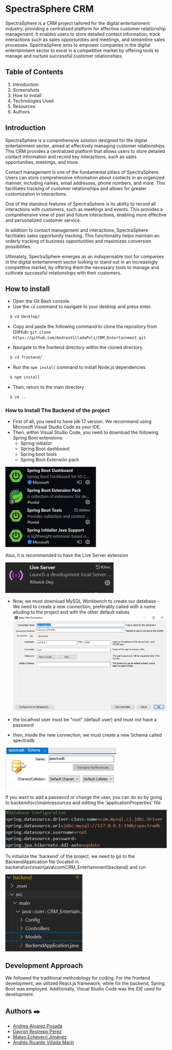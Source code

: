 # SpectraSphere CRM

SpectraSphere is a CRM project tailored for the digital entertainment industry, providing a centralized platform for effective customer relationship management. It enables users to store detailed contact information, track interactions such as sales opportunities and meetings, and streamline sales processes. SpectraSphere aims to empower companies in the digital entertainment sector to excel in a competitive market by offering tools to manage and nurture successful customer relationships.

## Table of Contents
1. Introduction
2. Screenshots
3. How to install
4. Technologies Used
5. Resources
6. Authors


## Introduction
SpectraSphere is a comprehensive solution designed for the digital entertainment sector, aimed at effectively managing customer relationships. This CRM provides a centralized platform that allows users to store detailed contact information and record key interactions, such as sales opportunities, meetings, and more.

Contact management is one of the fundamental pillars of SpectraSphere. Users can store comprehensive information about contacts in an organized manner, including names, email addresses, phone numbers, and more. This facilitates tracking of customer relationships and allows for greater customization in interactions.

One of the standout features of SpectraSphere is its ability to record all interactions with customers, such as meetings and events. This provides a comprehensive view of past and future interactions, enabling more effective and personalized customer service.

In addition to contact management and interactions, SpectraSphere facilitates sales opportunity tracking. This functionality helps maintain an orderly tracking of business opportunities and maximizes conversion possibilities.

Ultimately, SpectraSphere emerges as an indispensable tool for companies in the digital entertainment sector looking to stand out in an increasingly competitive market, by offering them the necessary tools to manage and cultivate successful relationships with their customers.


## How to install

- Open the Git Bash console.
- Use the `cd` command to navigate to your desktop and press enter.
```bash
  $ cd Desktop/
```
- Copy and paste the following command to clone the repository from GitHub: `git clone https://github.com/AndresVilladaPoli/CRM_Entertainment.git`

- Navigate to the frontend directory within the cloned directory.
```bash
  $ cd frontend/
```
- Run the `npm install` command to install Node.js dependencies
```bash
  $ npm install
```
- Then, return to the main directory
```bash
  $ cd ..
```
### How to Install The Backend of the project

- First of all, you need to have jdk 17 version. We recommend using Microsoft Visual Studio Code as your IDE.
- Then, within Visual Studio Code, you need to download the following Spring Boot extensions:
	- Spring initializr 
	- Spring Boot dashboard 
	- Spring boot tools 
	- Spring Boot Extensión pack

![Image text](README_IMG/SpringBoot.png)

   Also, it is recommended to have the Live Server extension 
   
   ![Image text](README_IMG/LiveS.PNG)
   
   - Now, we must download MySQL Workbench to create our database
	- We need to create a new connection, preferably called with a name alluding to the project and with the other default values
	![Image text](README_IMG/Conection.PNG)
	
   - the localhost user must be "root" (default user) and must not have a password
   - then, Inside the new connection, we must create a new Schema called spectradb
  
  ![Image text](README_IMG/Schema.PNG)

If you want to add a password or change the user, you can do so by going to backend\src\main\resources and editing the 'applicationProperties' file

![Image text](README_IMG/DatabaseConfig.PNG)



To initialize the 'backend' of the project, we need to go to the BackendApplication file (located in backend\src\main\java\com\CRM_Entertainment\backend) and run


![Image text](README_IMG/DemoApplication.PNG)


## Development Approach

We followed the traditional methodology for coding. For the frontend development, we utilized React.js framework, while for the backend, Spring Boot was employed. Additionally, Visual Studio Code was the IDE used for development.


## Authors ✒️

- [Andrea Alvarez Posada](https://github.com/andreaalpo)
- [Dayron Restrepo Perez](https://github.com/DayronR12)
- [Mateo Echeverri Jiménez](https://github.com/Mateo8888)
- [Andrés Ricardo Villada Marín](https://github.com/AndresVilladaPoli)
